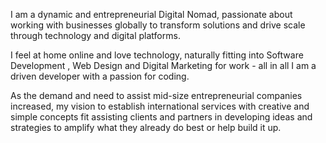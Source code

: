 I am a dynamic and entrepreneurial Digital Nomad, passionate about working with businesses globally to transform solutions and drive scale through technology and digital platforms.

I feel at home online and love technology, naturally fitting into Software Development , Web Design and Digital Marketing for work - all in all I am a driven developer with a passion for coding. 

As the demand and need to assist mid-size entrepreneurial companies increased, my vision to establish international services with creative and simple concepts fit assisting clients and partners in developing ideas and strategies to amplify what they already do best or help build it up. 
